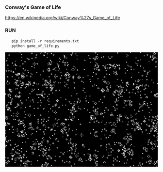 ### Conway's Game of Life
  https://en.wikipedia.org/wiki/Conway%27s_Game_of_Life


### RUN
       pip install -r requirements.txt
       python game_of_life.py
       
<img src="https://github.com/DenisSouth/conways_game_of_life/blob/main/frame.jpg" width="550">
